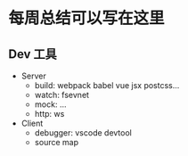 # 每周总结可以写在这里

## Dev 工具

- Server
  - build: webpack babel vue jsx postcss...
  - watch: fsevnet
  - mock: ...
  - http: ws
- Client
  - debugger: vscode devtool
  - source map

